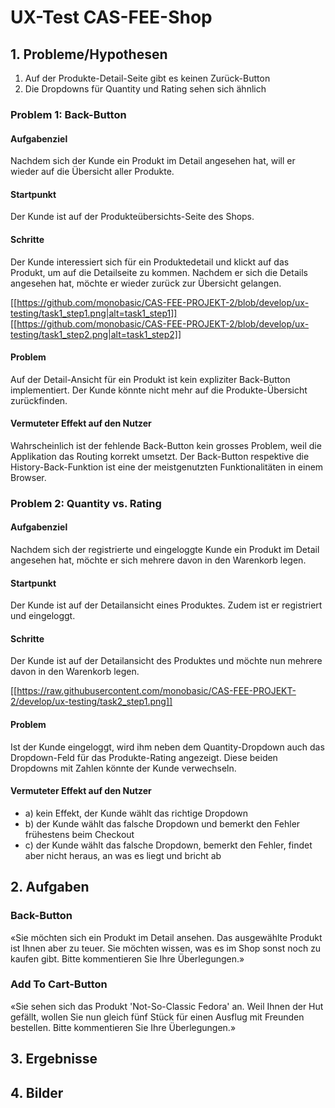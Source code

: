 # UX-Test CAS-FEE-Shop

## 1. Probleme/Hypothesen

1. Auf der Produkte-Detail-Seite gibt es keinen Zurück-Button
2. Die Dropdowns für Quantity und Rating sehen sich ähnlich

### Problem 1: Back-Button

#### Aufgabenziel

Nachdem sich der Kunde ein Produkt im Detail angesehen hat, will er wieder auf die Übersicht aller Produkte.

#### Startpunkt

Der Kunde ist auf der Produkteübersichts-Seite des Shops.

#### Schritte

Der Kunde interessiert sich für ein Produktedetail und klickt auf das Produkt, um auf die Detailseite zu kommen. Nachdem er sich die Details angesehen hat, möchte er wieder zurück zur Übersicht gelangen.

[[https://github.com/monobasic/CAS-FEE-PROJEKT-2/blob/develop/ux-testing/task1_step1.png|alt=task1_step1]]
[[https://github.com/monobasic/CAS-FEE-PROJEKT-2/blob/develop/ux-testing/task1_step2.png|alt=task1_step2]]

#### Problem

Auf der Detail-Ansicht für ein Produkt ist kein expliziter Back-Button implementiert. Der Kunde könnte nicht mehr auf die Produkte-Übersicht zurückfinden.

#### Vermuteter Effekt auf den Nutzer

Wahrscheinlich ist der fehlende Back-Button kein grosses Problem, weil die Applikation das Routing korrekt umsetzt. Der Back-Button respektive die History-Back-Funktion ist eine der meistgenutzten Funktionalitäten in einem Browser.

### Problem 2: Quantity vs. Rating

#### Aufgabenziel

Nachdem sich der registrierte und eingeloggte Kunde ein Produkt im Detail angesehen hat, möchte er sich mehrere davon in den Warenkorb legen.

#### Startpunkt

Der Kunde ist auf der Detailansicht eines Produktes. Zudem ist er registriert und eingeloggt.

#### Schritte

Der Kunde ist auf der Detailansicht des Produktes und möchte nun mehrere davon in den Warenkorb legen.

[[https://raw.githubusercontent.com/monobasic/CAS-FEE-PROJEKT-2/develop/ux-testing/task2_step1.png]]

#### Problem

Ist der Kunde eingeloggt, wird ihm neben dem Quantity-Dropdown auch das Dropdown-Feld für das Produkte-Rating angezeigt. Diese beiden Dropdowns mit Zahlen könnte der Kunde verwechseln.

#### Vermuteter Effekt auf den Nutzer

- a) kein Effekt, der Kunde wählt das richtige Dropdown
- b) der Kunde wählt das falsche Dropdown und bemerkt den Fehler frühestens beim Checkout
- c) der Kunde wählt das falsche Dropdown, bemerkt den Fehler, findet aber nicht heraus, an was es liegt und bricht ab

## 2. Aufgaben

### Back-Button

«Sie möchten sich ein Produkt im Detail ansehen. Das ausgewählte Produkt ist Ihnen aber zu teuer. Sie möchten wissen, was es im Shop sonst noch zu kaufen gibt. Bitte kommentieren Sie Ihre Überlegungen.»

### Add To Cart-Button

«Sie sehen sich das Produkt 'Not-So-Classic Fedora' an. Weil Ihnen der Hut gefällt, wollen Sie nun gleich fünf Stück für einen Ausflug mit Freunden bestellen. Bitte kommentieren Sie Ihre Überlegungen.»

## 3. Ergebnisse

## 4. Bilder